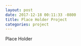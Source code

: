 ```yaml
---
layout: post
date: 2017-12-18 00:11:33 -0800
title: Place Holder Project
categories: project
---
```


Place Holder
